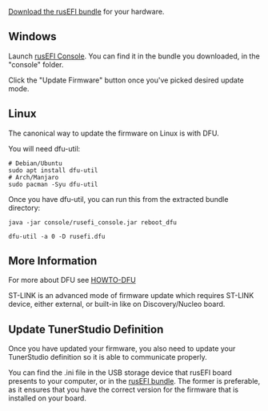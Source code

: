 <!-- this URL is hard-coded in rusEFI console splash screen MAKE SURE NOT TO RENAME -->

[Download the rusEFI bundle](Download) for your hardware.

## Windows

Launch [rusEFI Console](Console.md). You can find it in the bundle you downloaded, in the "console" folder.

Click the "Update Firmware" button once you've picked desired update mode.

## Linux

The canonical way to update the firmware on Linux is with DFU.

You will need dfu-util:

```
# Debian/Ubuntu
sudo apt install dfu-util
# Arch/Manjaro
sudo pacman -Syu dfu-util
```

Once you have dfu-util, you can run this from the extracted bundle directory:

```
java -jar console/rusefi_console.jar reboot_dfu

dfu-util -a 0 -D rusefi.dfu

```

## More Information

For more about DFU see [HOWTO-DFU](HOWTO-DFU.md)

ST-LINK is an advanced mode of firmware update which requires ST-LINK device, either external, or built-in like on Discovery/Nucleo board.

## Update TunerStudio Definition

Once you have updated your firmware, you also need to update your TunerStudio definition so it is able to communicate properly.

You can find the .ini file in the USB storage device that rusEFI board presents to your computer, or in the [rusEFI bundle](Download). The former is preferable, as it ensures that you have the correct version for the firmware that is installed on your board.
